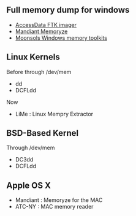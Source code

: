 
## Full memory dump for windows

- [AccessData FTK imager](https://www.exterro.com/digital-forensics-software/ftk-imager)
- [Mandiant Memoryze](https://www.sans.org/blog/digital-forensics-how-to-memory-analysis-with-mandiant-memoryze/)
- [Moonsols Windows memory toolkits](https://www.kitploit.com/2014/01/moonsols-windows-memory-toolkit.html?m=0)

## Linux Kernels

Before through /dev/mem
- dd
- DCFLdd

Now
- LiMe : Linux Mempry Extractor

## BSD-Based Kernel

Through /dev/mem

- DC3dd
- DCFLdd

## Apple OS X

- Mandiant : Memoryze for the MAC 
- ATC-NY : MAC memory reader
